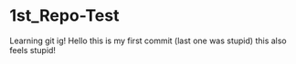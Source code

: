 # 1st_Repo-Test
Learning git ig!
Hello this is my first commit (last one was stupid)
this also feels stupid!